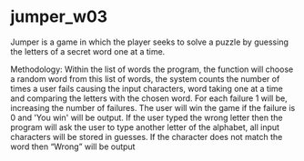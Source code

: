 # jumper_w03

Jumper is a game in which the player seeks to solve a puzzle by guessing the letters of a secret word one at a time.

Methodology:
Within the list of words the program, the function will choose a random word from this list of words, the system counts the number of times a user fails causing the input characters, word taking one at a time and comparing the letters with the chosen word.
For each failure 1 will be, increasing the number of failures. The user will win the game if the failure is 0 and 'You win' will be output. If the user typed the wrong letter then the program will ask the user to type another letter of the alphabet, all input characters will be stored in guesses. If the character does not match the word then “Wrong” will be output
